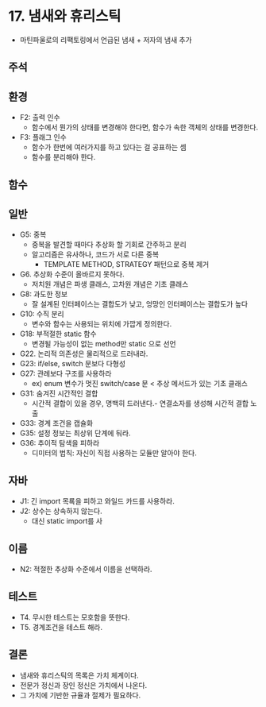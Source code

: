 # 17. 냄새와 휴리스틱
* 마틴파울로의 리팩토링에서 언급된 냄새 + 저자의 냄새 추가
## 주석
## 환경
* F2: 출력 인수
  * 함수에서 뭔가의 상태를 변경해야 한다면, 함수가 속한 객체의 상태를 변경한다.
* F3: 플래그 인수
  * 함수가 한번에 여러가지를 하고 있다는 걸 공표하는 셈
  * 함수를 분리해야 한다.
## 함수
## 일반
* G5: 중복
  * 중복을 발견할 때마다 추상화 할 기회로 간주하고 분리
  * 알고리즘은 유사하나, 코드가 서로 다른 중복
    * TEMPLATE METHOD, STRATEGY 패턴으로 중복 제거
* G6. 추상화 수준이 올바르지 못하다.
  * 저치원 개념은 파생 클래스, 고차원 개념은 기초 클래스
* G8: 과도한 정보
  * 잘 설계된 인터페이스는 결합도가 낮고, 엉망인 인터페이스는 결합도가 높다
* G10: 수직 분리
  * 변수와 함수는 사용되는 위치에 가깝게 정의한다.
* G18: 부적절한 static 함수
  * 변경될 가능성이 없는 method만 static 으로 선언
* G22. 논리적 의존성은 물리적으로 드러내라.
* G23: if/else, switch 문보다 다형성
* G27: 관례보다 구조를 사용하라
  * ex) enum 변수가 멋진 switch/case 문 < 추상 메서드가 있는 기초 클래스
* G31: 숨겨진 시간적인 결합
  * 시간적 결합이 있을 경우, 명백히 드러낸다.- 연결소자를 생성해 시간적 결합 노출
* G33: 경계 조건을 캡슐화
* G35: 설정 정보는 최상위 단계에 둬라.
* G36: 추이적 탐색을 피하라
  * 디미터의 법칙: 자신이 직접 사용하는 모듈만 알아야 한다.
## 자바
* J1: 긴 import 목룍을 피하고 와일드 카드를 사용하라.
* J2: 상수는 상속하지 않는다.
  * 대신 static import를 사
## 이름
* N2: 적절한 추상화 수준에서 이름을 선택하라.
## 테스트
* T4. 무시한 테스트는 모호함을 뜻한다.
* T5. 경계조건을 테스트 해라.
## 결론
* 냄새와 휴리스틱의 목록은 가치 체계이다.
* 전문가 정신과 장인 정신은 가치에서 나온다.
* 그 가치에 기반한 규율과 절제가 필요하다.